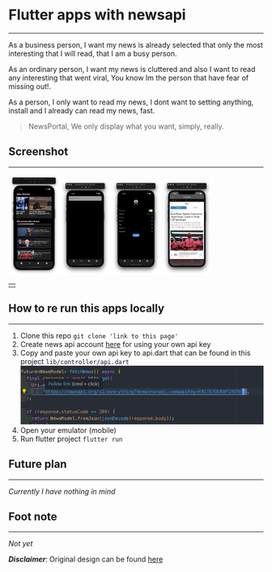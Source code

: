 # Flutter apps with newsapi

---

As a business person, I want my news is already selected that only the most interesting that I will read, that I am a busy person.

As an ordinary person, I want my news is cluttered and also I want to read any interesting that went viral, You know Im the person that have fear of missing out!.

As a person, I only want to read my news, I dont want to setting anything, install and I already can read my news, fast.

> NewsPortal, We only display what you want, simply, really.

## Screenshot

---

<table>
<td>
<tr valign='top'><img src="./images/app_screenshot/1.png" width=20%  alt='homepage'></tr>
<tr valign='top'><img src="./images/app_screenshot/2.png" width=20%  alt='searchbar'></tr>
<tr valign='top'><img src="./images/app_screenshot/3.png" width=20%  alt='profilepage'><tr>
<tr valign='top'><img src="./images/app_screenshot/4.png" width=20%  alt='previewlink'>
</tr>
</td>
</table>

## How to re run this apps locally

---

1. Clone this repo `git clone 'link to this page'`
2. Create news api account [here](https://newsapi.org/) for using your own api key
3. Copy and paste your own api key to api.dart that can be found in this project `lib/controller/api.dart`
   ![Api key](images/apikey.png)
4. Open your emulator (mobile)
5. Run flutter project `flutter run`

## Future plan

---

_Currently I have nothing in mind_

## Foot note

---

_Not yet_

**_Disclaimer_**: Original design can be found [here](https://dribbble.com/shots/13230921-News-Mobile-App/attachments/4833476?mode=media)
